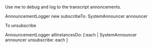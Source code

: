 Use me to debug and log to the transcript annoncements.AnnouncementLogger new subscribeTo: SystemAnnouncer announcerTo unsubscribeAnnouncementLogger  allInstancesDo: [:each | SystemAnnouncer announcer unsubscribe: each ]